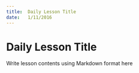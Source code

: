 ```yaml
---
title:  Daily Lesson Title
date:   1/11/2016
---
```


# Daily Lesson Title

Write lesson contents using Markdown format here